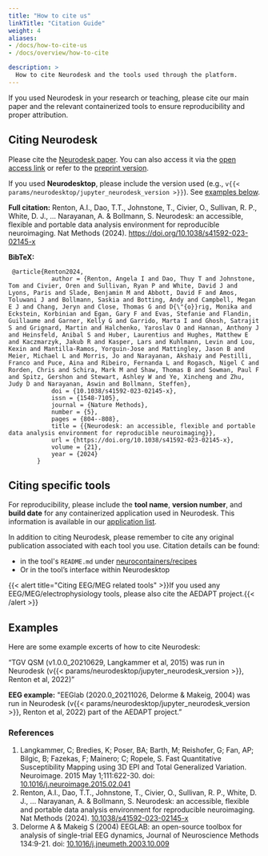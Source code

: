 ```yaml
---
title: "How to cite us"
linkTitle: "Citation Guide"
weight: 4
aliases:
- /docs/how-to-cite-us
- /docs/overview/how-to-cite

description: >
  How to cite Neurodesk and the tools used through the platform.
---
```


If you used Neurodesk in your research or teaching, please cite our main paper and the relevant containerized tools to ensure reproducibility and proper attribution.

## Citing Neurodesk
Please cite the [Neurodesk paper](https://www.nature.com/articles/s41592-023-02145-x). You can also access it via the [open access link](https://rdcu.be/eqro7) or refer to the [preprint version](https://www.biorxiv.org/content/10.1101/2022.12.23.521691v2).

If you used **Neurodesktop**, please include the version used (e.g., `v{{< params/neurodesktop/jupyter_neurodesk_version >}}`). See [examples below](#examples).

**Full citation:** 
Renton, A.I., Dao, T.T., Johnstone, T., Civier, O., Sullivan, R. P., White, D. J., ... Narayanan, A. & Bollmann, S. Neurodesk: an accessible, flexible and portable data analysis environment for reproducible neuroimaging. Nat Methods (2024). https://doi.org/10.1038/s41592-023-02145-x

**BibTeX:**
```
 @article{Renton2024,
            author = {Renton, Angela I and Dao, Thuy T and Johnstone, Tom and Civier, Oren and Sullivan, Ryan P and White, David J and Lyons, Paris and Slade, Benjamin M and Abbott, David F and Amos, Toluwani J and Bollmann, Saskia and Botting, Andy and Campbell, Megan E J and Chang, Jeryn and Close, Thomas G and D{\"{o}}rig, Monika and Eckstein, Korbinian and Egan, Gary F and Evas, Stefanie and Flandin, Guillaume and Garner, Kelly G and Garrido, Marta I and Ghosh, Satrajit S and Grignard, Martin and Halchenko, Yaroslav O and Hannan, Anthony J and Heinsfeld, Anibal S and Huber, Laurentius and Hughes, Matthew E and Kaczmarzyk, Jakub R and Kasper, Lars and Kuhlmann, Levin and Lou, Kexin and Mantilla-Ramos, Yorguin-Jose and Mattingley, Jason B and Meier, Michael L and Morris, Jo and Narayanan, Akshaiy and Pestilli, Franco and Puce, Aina and Ribeiro, Fernanda L and Rogasch, Nigel C and Rorden, Chris and Schira, Mark M and Shaw, Thomas B and Sowman, Paul F and Spitz, Gershon and Stewart, Ashley W and Ye, Xincheng and Zhu, Judy D and Narayanan, Aswin and Bollmann, Steffen},
            doi = {10.1038/s41592-023-02145-x},
            issn = {1548-7105},
            journal = {Nature Methods},
            number = {5},
            pages = {804--808},
            title = {{Neurodesk: an accessible, flexible and portable data analysis environment for reproducible neuroimaging}},
            url = {https://doi.org/10.1038/s41592-023-02145-x},
            volume = {21},
            year = {2024}
        }
```


## Citing specific tools
For reproducibility, please include the **tool name**, **version number**, and **build date** for any containerized application used in Neurodesk. This information is available in our [application list](https://neurodesk.org/docs/overview/applications/). 

In addition to citing Neurodesk, please remember to cite any original publication associated with each tool you use. Citation details can be found: 
- in the tool's ```README.md``` under [neurocontainers/recipes](https://github.com/NeuroDesk/neurocontainers/tree/master/recipes)
- Or in the tool’s interface within Neurodesktop


{{< alert title="Citing EEG/MEG related tools" >}}If you used any EEG/MEG/electrophysiology tools, please also cite the AEDAPT project.{{< /alert >}}


## Examples
Here are some example excerts of how to cite Neurodesk:

“TGV QSM (v1.0.0_20210629, Langkammer et al, 2015) was run in Neurodesk (v{{< params/neurodesktop/jupyter_neurodesk_version >}}, Renton et al, 2022)”

**EEG example:** "EEGlab (2020.0_20211026, Delorme & Makeig, 2004) was run in Neurodesk (v{{< params/neurodesktop/jupyter_neurodesk_version >}}, Renton et al, 2022) part of the AEDAPT project.”

### References
1. Langkammer, C; Bredies, K; Poser, BA; Barth, M; Reishofer, G; Fan, AP; Bilgic, B; Fazekas, F; Mainero; C; Ropele, S. Fast Quantitative Susceptibility Mapping using 3D EPI and Total Generalized Variation. Neuroimage. 2015 May 1;111:622-30. doi: [10.1016/j.neuroimage.2015.02.041](https://doi.org/10.1016/j.neuroimage.2015.02.041)
2. Renton, A.I., Dao, T.T., Johnstone, T., Civier, O., Sullivan, R. P., White, D. J., ... Narayanan, A. & Bollmann, S. Neurodesk: an accessible, flexible and portable data analysis environment for reproducible neuroimaging. Nat Methods (2024). [10.1038/s41592-023-02145-x](https://doi.org/10.1038/s41592-023-02145-x)
3. Delorme A & Makeig S (2004) EEGLAB: an open-source toolbox for analysis of single-trial EEG dynamics, Journal of Neuroscience Methods 134:9-21. doi: [10.1016/j.jneumeth.2003.10.009](https://doi.org/10.1016/j.jneumeth.2003.10.009)
